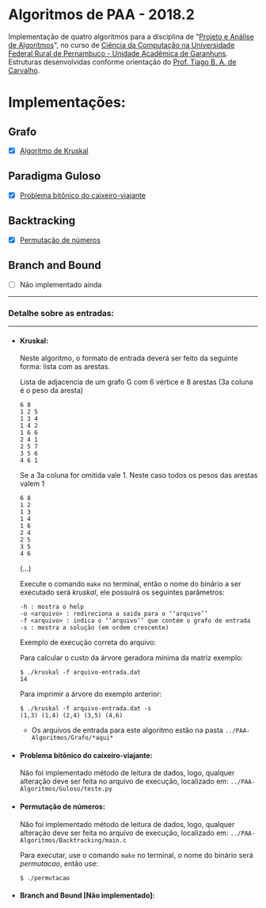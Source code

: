 # **Algoritmos de PAA - 2018.2**
Implementação de quatro algoritmos para a disciplina de "[Projeto e Análise de Algoritmos][PAA]", no curso de [Ciência da Computação na Universidade Federal Rural de Pernambuco - Unidade Acadêmica de Garanhuns][UFRPE]. Estruturas desenvolvidas conforme orientação do [Prof. Tiago B. A. de Carvalho][professor].

# Implementações:

## Grafo

- [x] [Algoritmo de Kruskal][grafo]

## Paradigma Guloso

- [x] [Problema bitônico do caixeiro-viajante][guloso]

## Backtracking

- [x] [Permutação de números][bt]

## Branch and Bound

- [ ] Não implementado ainda

---

### Detalhe sobre as entradas:

---

* #### **Kruskal:**

    Neste algoritmo, o formato de entrada deverá ser feito da seguinte forma: lista com as arestas.

    Lista de adjacencia de um grafo G com 6 vértice e 8 arestas (3a coluna é o peso da aresta)

    ```
    6 8
    1 2 5
    1 3 4
    1 4 2
    1 6 6
    2 4 1
    2 5 7
    3 5 6
    4 6 1
    ```

    Se a 3a coluna for omitida vale 1. Neste caso todos os pesos das arestas valem 1

    ```
    6 8
    1 2
    1 3
    1 4
    1 6
    2 4
    2 5
    3 5
    4 6
    ```

    (...)

    Execute o comando ``make`` no terminal, então o nome do binário a ser executado será *kruskal*, ele possuirá os seguintes parâmetros:

    ```
    -h : mostra o help
    -o <arquivo> : redireciona a saida para o ‘‘arquivo’’
    -f <arquivo> : indica o ‘‘arquivo’’ que contém o grafo de entrada
    -s : mostra a solução (em ordem crescente)
    ```

    Exemplo de execução correta do arquivo:

    Para calcular o custo da árvore geradora mínima da matriz exemplo:
    ```
    $ ./kruskal -f arquivo-entrada.dat
    14
    ```
    Para imprimir a árvore do exemplo anterior:
    ```
    $ ./kruskal -f arquivo-entrada.dat -s
    (1,3) (1,4) (2,4) (3,5) (4,6)
    ```

    * Os arquivos de entrada para este algoritmo estão na pasta ``../PAA-Algoritmos/Grafo/*aqui*``


* #### **Problema bitônico do caixeiro-viajante:**

    Não foi implementado método de leitura de dados, logo, qualquer alteração deve ser feita no arquivo de execução, localizado em: ``../PAA-Algoritmos/Guloso/teste.py``

* #### **Permutação de números:**

    Não foi implementado método de leitura de dados, logo, qualquer alteração deve ser feita no arquivo de execução, localizado em: ``../PAA-Algoritmos/Backtracking/main.c``

    Para executar, use o comando ``make`` no terminal, o nome do binário será *permutacao*, então use:

    ```
    $ ./permutacao
    ```

* #### **Branch and Bound [Não implementado]:**

<!-- Links -->

[PAA]: https://sites.google.com/site/tiagoufrpe/home/projeto-e-analise-de-algoritmos-2018-2
[UFRPE]: http://bcc.uag.ufrpe.br/~portal/
[professor]: https://sites.google.com/site/tiagoufrpe/
[grafo]: https://github.com/lohhans/PAA-Algoritmos#kruskal
[guloso]: https://github.com/lohhans/PAA-Algoritmos#problema-bit%C3%B4nico-do-caixeiro-viajante
[bt]: https://github.com/lohhans/PAA-Algoritmos#permuta%C3%A7%C3%A3o-de-n%C3%BAmeros
<!-- [bnb]:  -->
